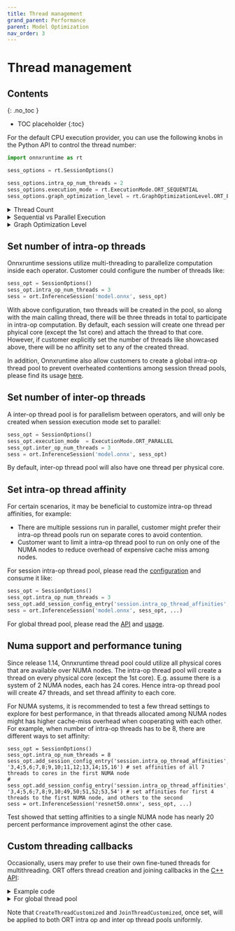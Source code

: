 ```yaml
---
title: Thread management
grand_parent: Performance
parent: Model Optimization
nav_order: 3
---
```


# Thread management

## Contents
{: .no_toc }

* TOC placeholder
{:toc}


For the default CPU execution provider, you can use the following knobs in the Python API to control the thread number:

```python
import onnxruntime as rt

sess_options = rt.SessionOptions()

sess_options.intra_op_num_threads = 2
sess_options.execution_mode = rt.ExecutionMode.ORT_SEQUENTIAL
sess_options.graph_optimization_level = rt.GraphOptimizationLevel.ORT_ENABLE_ALL
```


<details><summary>Thread Count</summary>

  * `sess_options.intra_op_num_threads = 2` controls the number of threads to use to run the model.</details>

<details><summary>Sequential vs Parallel Execution</summary>

  * `sess_options.execution_mode = rt.ExecutionMode.ORT_SEQUENTIAL` controls whether the operators in the graph run sequentially or in parallel. Usually when a model has many branches, setting this option to `ORT_PARALLEL` will provide better performance.
  * When `sess_options.execution_mode = rt.ExecutionMode.ORT_PARALLEL`, you can set `sess_options.inter_op_num_threads` to control the
number of threads used to parallelize the execution of the graph (across nodes).
</details>

<details><summary>Graph Optimization Level</summary>

  * `sess_options.graph_optimization_level = rt.GraphOptimizationLevel.ORT_ENABLE_ALL` enables all optimizations which is the default. Please see [onnxruntime_c_api.h](https://github.com/microsoft/onnxruntime/tree/main/include/onnxruntime/core/session/onnxruntime_c_api.h#L286) (enum `GraphOptimizationLevel`) for the full list of all optimization levels. For details regarding available optimizations and usage, please refer to the [Graph Optimizations](../graph-optimizations.md) documentation.
</details>



## Set number of intra-op threads

Onnxruntime sessions utilize multi-threading to parallelize computation inside each operator.
Customer could configure the number of threads like:

```python
sess_opt = SessionOptions()
sess_opt.intra_op_num_threads = 3
sess = ort.InferenceSession('model.onnx', sess_opt)
```

With above configuration, two threads will be created in the pool, so along with the main calling thread, there will be three threads in total to participate in intra-op computation.
By default, each session will create one thread per phyical core (except the 1st core) and attach the thread to that core.
However, if customer explicitly set the number of threads like showcased above, there will be no affinity set to any of the created thread.

In addition, Onnxruntime also allow customers to create a global intra-op thread pool to prevent overheated contentions among session thread pools, please find its usage [here](https://github.com/microsoft/onnxruntime/blob/68b5b2d7d33b6aa2d2b5cf8d89befb4a76e8e7d8/onnxruntime/test/global_thread_pools/test_main.cc#L98).

## Set number of inter-op threads

A inter-op thread pool is for parallelism between operators, and will only be created when session execution mode set to parallel:

```python
sess_opt = SessionOptions()
sess_opt.execution_mode  = ExecutionMode.ORT_PARALLEL
sess_opt.inter_op_num_threads = 3
sess = ort.InferenceSession('model.onnx', sess_opt)
```

By default, inter-op thread pool will also have one thread per physical core.

## Set intra-op thread affinity

For certain scenarios, it may be beneficial to customize intra-op thread affinities, for example:
* There are multiple sessions run in parallel, customer might prefer their intra-op thread pools run on separate cores to avoid contention.
* Customer want to limit a intra-op thread pool to run on only one of the NUMA nodes to reduce overhead of expensive cache miss among nodes.

For session intra-op thread pool, please read the [configuration](https://github.com/microsoft/onnxruntime/blob/68b5b2d7d33b6aa2d2b5cf8d89befb4a76e8e7d8/include/onnxruntime/core/session/onnxruntime_session_options_config_keys.h#L180) and consume it like:

```python
sess_opt = SessionOptions()
sess_opt.intra_op_num_threads = 3
sess_opt.add_session_config_entry('session.intra_op_thread_affinities', '1;2')
sess = ort.InferenceSession('model.onnx', sess_opt, ...)
```

For global thread pool, please read the [API](https://github.com/microsoft/onnxruntime/blob/68b5b2d7d33b6aa2d2b5cf8d89befb4a76e8e7d8/include/onnxruntime/core/session/onnxruntime_c_api.h#L3636) and [usage](https://github.com/microsoft/onnxruntime/blob/68b5b2d7d33b6aa2d2b5cf8d89befb4a76e8e7d8/onnxruntime/test/global_thread_pools/test_main.cc#L98).

## Numa support and performance tuning

Since release 1.14, Onnxruntime thread pool could utilize all physical cores that are available over NUMA nodes.
The intra-op thread pool will create a thread on every physical core (except the 1st core). E.g. assume there is a system of 2 NUMA nodes, each has 24 cores.
Hence intra-op thread pool will create 47 threads, and set thread affinity to each core.

For NUMA systems, it is recommended to test a few thread settings to explore for best performance, in that threads allocated among NUMA nodes might has higher cache-miss overhead when cooperating with each other. For example, when number of intra-op threads has to be 8, there are different ways to set affinity:

```
sess_opt = SessionOptions()
sess_opt.intra_op_num_threads = 8
sess_opt.add_session_config_entry('session.intra_op_thread_affinities', '3,4;5,6;7,8;9,10;11,12;13,14;15,16') # set affinities of all 7 threads to cores in the first NUMA node
# sess_opt.add_session_config_entry('session.intra_op_thread_affinities', '3,4;5,6;7,8;9,10;49,50;51,52;53,54') # set affinities for first 4 threads to the first NUMA node, and others to the second
sess = ort.InferenceSession('resnet50.onnx', sess_opt, ...)
```

Test showed that setting affinities to a single NUMA node has nearly 20 percent performance improvement aginst the other case.

## Custom threading callbacks

Occasionally, users may prefer to use their own fine-tuned threads for multithreading. ORT offers thread creation and joining callbacks in the [C++ API](https://github.com/microsoft/onnxruntime/blob/main/include/onnxruntime/core/session/onnxruntime_cxx_api.h):

<details><summary>Example code</summary>

    ```c++
    std::vector<std::thread> threads;
    void* custom_thread_creation_options = nullptr;
    // initialize custom_thread_creation_options

    // On thread pool creation, ORT calls CreateThreadCustomized to create a thread
    OrtCustomThreadHandle CreateThreadCustomized(void* custom_thread_creation_options, OrtThreadWorkerFn work_loop, void* param) {
        threads.push_back(std::thread(work_loop, param));
        // configure the thread by custom_thread_creation_options
        return reinterpret_cast<OrtCustomThreadHandle>(threads.back().native_handle());
    }

    // On thread pool destruction, ORT calls JoinThreadCustomized for each created thread
    void JoinThreadCustomized(OrtCustomThreadHandle handle) {
        for (auto& t : threads) {
        if (reinterpret_cast<OrtCustomThreadHandle>(t.native_handle()) == handle) {
            // recycling resources ... 
            t.join();
        }
        }
    }

    int main(...) {
        ...
        Ort::Env ort_env;
        Ort::SessionOptions session_options;
        session_options.SetCustomCreateThreadFn(CreateThreadCustomized);
        session_options.SetCustomThreadCreationOptions(&custom_thread_creation_options);
        session_options.SetCustomJoinThreadFn(JoinThreadCustomized);
        Ort::Session session(*ort_env, MODEL_URI, session_options);
        ...
    }
    ```
    
</details>



<details><summary>For global thread pool</summary>

    ```c++
    int main() {
        const OrtApi* g_ort = OrtGetApiBase()->GetApi(ORT_API_VERSION);
        OrtThreadingOptions* tp_options = nullptr;
        g_ort->CreateThreadingOptions(&tp_options);
        g_ort->SetGlobalCustomCreateThreadFn(tp_options, CreateThreadCustomized);
        g_ort->SetGlobalCustomThreadCreationOptions(tp_options, &custom_thread_creation_options);
        g_ort->SetGlobalCustomJoinThreadFn(tp_options, JoinThreadCustomized);
        // disable per-session thread pool, create a session for inferencing
        g_ort->ReleaseThreadingOptions(tp_options);
    }
    ```
</details>


Note that `CreateThreadCustomized` and `JoinThreadCustomized`, once  set, will be applied to both ORT intra op and inter op thread pools uniformly.



